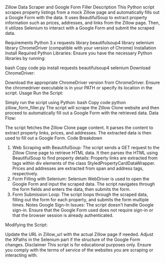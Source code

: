 Zillow Data Scraper and Google Form Filler
Description
This Python script scrapes property listings from a mock Zillow page and automatically fills out a Google Form with the data. It uses BeautifulSoup to extract property information such as prices, addresses, and links from the Zillow page. Then, it utilizes Selenium to interact with a Google Form and submit the scraped data.

Requirements
Python 3.x
requests library
beautifulsoup4 library
selenium library
ChromeDriver (compatible with your version of Chrome)
Installation
Install Required Python Libraries:
Ensure you have the necessary Python libraries by running:

bash
Copy code
pip install requests beautifulsoup4 selenium
Download ChromeDriver:

Download the appropriate ChromeDriver version from ChromeDriver.
Ensure the chromedriver executable is in your PATH or specify its location in the script.
Usage
Run the Script:

Simply run the script using Python:
bash
Copy code
python zillow_form_filler.py
The script will scrape the Zillow Clone website and then proceed to automatically fill out a Google Form with the retrieved data.
Data Flow:

The script fetches the Zillow Clone page content.
It parses the content to extract property links, prices, and addresses.
The extracted data is then used to fill out a Google Form.
Code Breakdown
1. Web Scraping with BeautifulSoup:
The script sends a GET request to the Zillow Clone page to retrieve HTML data.
It then parses the HTML using BeautifulSoup to find property details:
Property links are extracted from <a> tags within div elements of the class StyledPropertyCardDataWrapper.
Prices and addresses are extracted from span and address tags, respectively.
2. Form Filling with Selenium:
Selenium WebDriver is used to open the Google Form and input the scraped data.
The script navigates through the form fields and enters the data, then submits the form.
3. Form Submission Loop:
The script loops through the scraped data, filling out the form for each property, and submits the form multiple times.
Notes
Google Sign-In Issues:
The script doesn't handle Google sign-in. Ensure that the Google Form used does not require sign-in or that the browser session is already authenticated.

Modifying the Script:

Update the URL in Zillow_url with the actual Zillow page if needed.
Adjust the XPaths in the Selenium part if the structure of the Google Form changes.
Disclaimer
This script is for educational purposes only. Ensure you comply with the terms of service of the websites you are scraping or interacting with.
